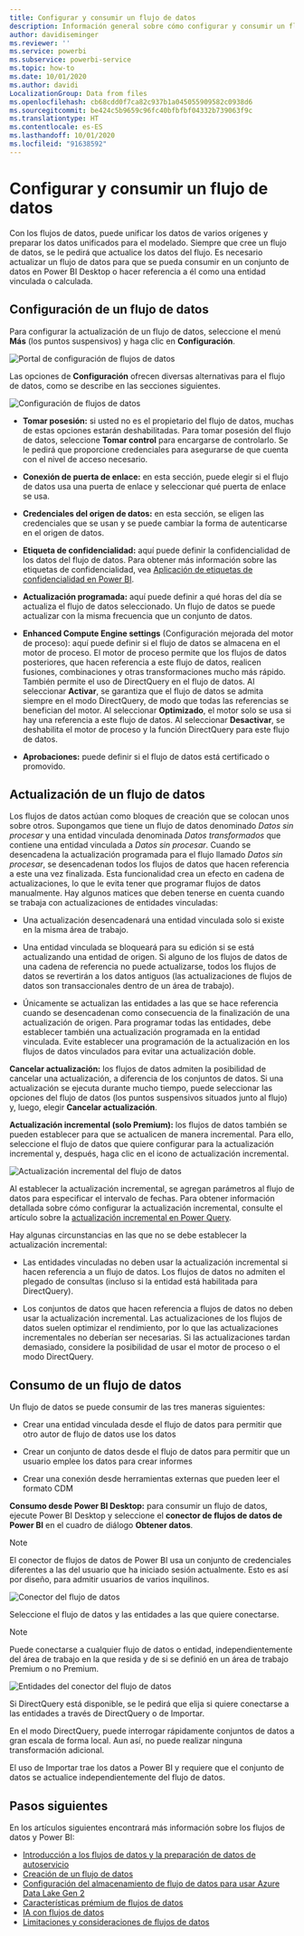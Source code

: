 ```yaml
---
title: Configurar y consumir un flujo de datos
description: Información general sobre cómo configurar y consumir un flujo de datos en Power BI
author: davidiseminger
ms.reviewer: ''
ms.service: powerbi
ms.subservice: powerbi-service
ms.topic: how-to
ms.date: 10/01/2020
ms.author: davidi
LocalizationGroup: Data from files
ms.openlocfilehash: cb68cdd0f7ca82c937b1a045055909582c0938d6
ms.sourcegitcommit: be424c5b9659c96fc40bfbfbf04332b739063f9c
ms.translationtype: HT
ms.contentlocale: es-ES
ms.lasthandoff: 10/01/2020
ms.locfileid: "91638592"
---
```

# <a name="configure-and-consume-a-dataflow"></a>Configurar y consumir un flujo de datos

Con los flujos de datos, puede unificar los datos de varios orígenes y preparar los datos unificados para el modelado. Siempre que cree un flujo de datos, se le pedirá que actualice los datos del flujo. Es necesario actualizar un flujo de datos para que se pueda consumir en un conjunto de datos en Power BI Desktop o hacer referencia a él como una entidad vinculada o calculada.

## <a name="configuring-a-dataflow"></a>Configuración de un flujo de datos

Para configurar la actualización de un flujo de datos, seleccione el menú **Más** (los puntos suspensivos) y haga clic en **Configuración**.

![Portal de configuración de flujos de datos](media/dataflows-configure-consume/dataflow-settings.png)

Las opciones de **Configuración** ofrecen diversas alternativas para el flujo de datos, como se describe en las secciones siguientes.

![Configuración de flujos de datos](media/dataflows-configure-consume/dataflow-settings-detailed.png)

* **Tomar posesión:** si usted no es el propietario del flujo de datos, muchas de estas opciones estarán deshabilitadas. Para tomar posesión del flujo de datos, seleccione **Tomar control** para encargarse de controlarlo. Se le pedirá que proporcione credenciales para asegurarse de que cuenta con el nivel de acceso necesario.

* **Conexión de puerta de enlace:** en esta sección, puede elegir si el flujo de datos usa una puerta de enlace y seleccionar qué puerta de enlace se usa. 

* **Credenciales del origen de datos:** en esta sección, se eligen las credenciales que se usan y se puede cambiar la forma de autenticarse en el origen de datos.

* **Etiqueta de confidencialidad:** aquí puede definir la confidencialidad de los datos del flujo de datos. Para obtener más información sobre las etiquetas de confidencialidad, vea [Aplicación de etiquetas de confidencialidad en Power BI](../../admin/service-security-apply-data-sensitivity-labels.md).

* **Actualización programada:** aquí puede definir a qué horas del día se actualiza el flujo de datos seleccionado. Un flujo de datos se puede actualizar con la misma frecuencia que un conjunto de datos.

* **Enhanced Compute Engine settings** (Configuración mejorada del motor de proceso): aquí puede definir si el flujo de datos se almacena en el motor de proceso. El motor de proceso permite que los flujos de datos posteriores, que hacen referencia a este flujo de datos, realicen fusiones, combinaciones y otras transformaciones mucho más rápido. También permite el uso de DirectQuery en el flujo de datos. Al seleccionar **Activar**, se garantiza que el flujo de datos se admita siempre en el modo DirectQuery, de modo que todas las referencias se benefician del motor. Al seleccionar **Optimizado**, el motor solo se usa si hay una referencia a este flujo de datos. Al seleccionar **Desactivar**, se deshabilita el motor de proceso y la función DirectQuery para este flujo de datos.

* **Aprobaciones:** puede definir si el flujo de datos está certificado o promovido. 

## <a name="refreshing-a-dataflow"></a>Actualización de un flujo de datos
Los flujos de datos actúan como bloques de creación que se colocan unos sobre otros. Supongamos que tiene un flujo de datos denominado *Datos sin procesar* y una entidad vinculada denominada *Datos transformados* que contiene una entidad vinculada a *Datos sin procesar*. Cuando se desencadena la actualización programada para el flujo llamado *Datos sin procesar*, se desencadenan todos los flujos de datos que hacen referencia a este una vez finalizada. Esta funcionalidad crea un efecto en cadena de actualizaciones, lo que le evita tener que programar flujos de datos manualmente. Hay algunos matices que deben tenerse en cuenta cuando se trabaja con actualizaciones de entidades vinculadas:

* Una actualización desencadenará una entidad vinculada solo si existe en la misma área de trabajo.

* Una entidad vinculada se bloqueará para su edición si se está actualizando una entidad de origen. Si alguno de los flujos de datos de una cadena de referencia no puede actualizarse, todos los flujos de datos se revertirán a los datos antiguos (las actualizaciones de flujos de datos son transaccionales dentro de un área de trabajo).

* Únicamente se actualizan las entidades a las que se hace referencia cuando se desencadenan como consecuencia de la finalización de una actualización de origen. Para programar todas las entidades, debe establecer también una actualización programada en la entidad vinculada. Evite establecer una programación de la actualización en los flujos de datos vinculados para evitar una actualización doble.

**Cancelar actualización:** los flujos de datos admiten la posibilidad de cancelar una actualización, a diferencia de los conjuntos de datos. Si una actualización se ejecuta durante mucho tiempo, puede seleccionar las opciones del flujo de datos (los puntos suspensivos situados junto al flujo) y, luego, elegir **Cancelar actualización**.

**Actualización incremental (solo Premium):** los flujos de datos también se pueden establecer para que se actualicen de manera incremental. Para ello, seleccione el flujo de datos que quiere configurar para la actualización incremental y, después, haga clic en el icono de actualización incremental.

![Actualización incremental del flujo de datos](media/dataflows-configure-consume/dataflow-created-entity.png)

Al establecer la actualización incremental, se agregan parámetros al flujo de datos para especificar el intervalo de fechas. Para obtener información detallada sobre cómo configurar la actualización incremental, consulte el artículo sobre la [actualización incremental en Power Query](https://docs.microsoft.com/power-query/dataflows/incremental-refresh).

Hay algunas circunstancias en las que no se debe establecer la actualización incremental:

* Las entidades vinculadas no deben usar la actualización incremental si hacen referencia a un flujo de datos. Los flujos de datos no admiten el plegado de consultas (incluso si la entidad está habilitada para DirectQuery). 

* Los conjuntos de datos que hacen referencia a flujos de datos no deben usar la actualización incremental. Las actualizaciones de los flujos de datos suelen optimizar el rendimiento, por lo que las actualizaciones incrementales no deberían ser necesarias. Si las actualizaciones tardan demasiado, considere la posibilidad de usar el motor de proceso o el modo DirectQuery.

## <a name="consuming-a-dataflow"></a>Consumo de un flujo de datos

Un flujo de datos se puede consumir de las tres maneras siguientes:

* Crear una entidad vinculada desde el flujo de datos para permitir que otro autor de flujo de datos use los datos

* Crear un conjunto de datos desde el flujo de datos para permitir que un usuario emplee los datos para crear informes

* Crear una conexión desde herramientas externas que pueden leer el formato CDM

**Consumo desde Power BI Desktop:** para consumir un flujo de datos, ejecute Power BI Desktop y seleccione el **conector de flujos de datos de Power BI** en el cuadro de diálogo **Obtener datos**.

> [!NOTE]
> El conector de flujos de datos de Power BI usa un conjunto de credenciales diferentes a las del usuario que ha iniciado sesión actualmente. Esto es así por diseño, para admitir usuarios de varios inquilinos.

![Conector del flujo de datos](media/dataflows-configure-consume/dataflow-connector.png)

Seleccione el flujo de datos y las entidades a las que quiere conectarse. 

> [!NOTE]
> Puede conectarse a cualquier flujo de datos o entidad, independientemente del área de trabajo en la que resida y de si se definió en un área de trabajo Premium o no Premium.

![Entidades del conector del flujo de datos](media/dataflows-configure-consume/dataflow-entities-picker.png)

Si DirectQuery está disponible, se le pedirá que elija si quiere conectarse a las entidades a través de DirectQuery o de Importar. 

En el modo DirectQuery, puede interrogar rápidamente conjuntos de datos a gran escala de forma local. Aun así, no puede realizar ninguna transformación adicional. 

El uso de Importar trae los datos a Power BI y requiere que el conjunto de datos se actualice independientemente del flujo de datos.

## <a name="next-steps"></a>Pasos siguientes
En los artículos siguientes encontrará más información sobre los flujos de datos y Power BI:

* [Introducción a los flujos de datos y la preparación de datos de autoservicio](dataflows-introduction-self-service.md)
* [Creación de un flujo de datos](dataflows-create.md)
* [Configuración del almacenamiento de flujo de datos para usar Azure Data Lake Gen 2](dataflows-azure-data-lake-storage-integration.md)
* [Características prémium de flujos de datos](dataflows-premium-features.md)
* [IA con flujos de datos](dataflows-machine-learning-integration.md)
* [Limitaciones y consideraciones de flujos de datos](dataflows-features-limitations.md)